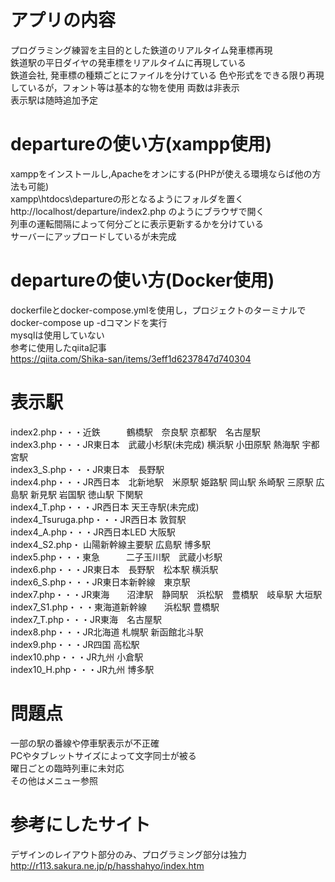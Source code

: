 # アプリの内容
プログラミング練習を主目的とした鉄道のリアルタイム発車標再現  
鉄道駅の平日ダイヤの発車標をリアルタイムに再現している  
鉄道会社, 発車標の種類ごとにファイルを分けている 
色や形式をできる限り再現しているが，フォント等は基本的な物を使用 両数は非表示  
表示駅は随時追加予定  
# departureの使い方(xampp使用)
xamppをインストールし,Apacheをオンにする(PHPが使える環境ならば他の方法も可能)  
xampp\htdocs\departureの形となるようにフォルダを置く  
http://localhost/departure/index2.php のようにブラウザで開く  
列車の運転間隔によって何分ごとに表示更新するかを分けている    
サーバーにアップロードしているが未完成  
# departureの使い方(Docker使用)
dockerfileとdocker-compose.ymlを使用し，プロジェクトのターミナルでdocker-compose up -dコマンドを実行  
mysqlは使用していない  
参考に使用したqiita記事  
https://qiita.com/Shika-san/items/3eff1d6237847d740304  
# 表示駅
index2.php・・・近鉄　　　鶴橋駅　奈良駅  京都駅　名古屋駅  
index3.php・・・JR東日本　武蔵小杉駅(未完成) 横浜駅 小田原駅 熱海駅 宇都宮駅     
index3_S.php・・・JR東日本　長野駅  
index4.php・・・JR西日本　北新地駅　米原駅  姫路駅 岡山駅 糸崎駅 三原駅 広島駅 新見駅 岩国駅 徳山駅 下関駅   
index4_T.php・・・JR西日本 天王寺駅(未完成)   
index4_Tsuruga.php・・・JR西日本  敦賀駅  
index4_A.php・・・JR西日本LED  大阪駅  
index4_S2.php・ 山陽新幹線主要駅  広島駅 博多駅  
index5.php・・・東急　　　二子玉川駅　武蔵小杉駅  
index6.php・・・JR東日本　長野駅　松本駅 横浜駅  
index6_S.php・・・JR東日本新幹線　東京駅  
index7.php・・・JR東海　　沼津駅　静岡駅　浜松駅　豊橋駅　岐阜駅 大垣駅  
index7_S1.php・・・東海道新幹線　　浜松駅 豊橋駅  
index7_T.php・・・JR東海　名古屋駅  
index8.php・・・JR北海道  札幌駅 新函館北斗駅  
index9.php・・・JR四国    高松駅      
index10.php・・・JR九州  小倉駅  
index10_H.php・・・JR九州  博多駅  

# 問題点
一部の駅の番線や停車駅表示が不正確  
PCやタブレットサイズによって文字同士が被る  
曜日ごとの臨時列車に未対応  
その他はメニュー参照  

# 参考にしたサイト
デザインのレイアウト部分のみ、プログラミング部分は独力
http://r113.sakura.ne.jp/p/hasshahyo/index.htm